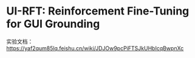 # UI-RFT: Reinforcement Fine-Tuning for GUI Grounding

实验文档：https://yaf2qum85lq.feishu.cn/wiki/JDJOw9pcPiFTSJkUHbIcqBwpnXc
